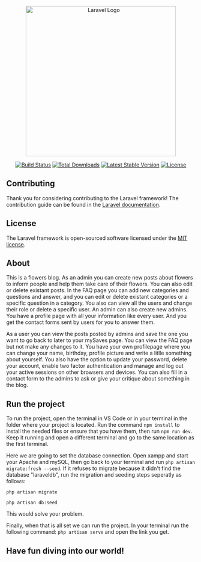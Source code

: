 <p align="center"><a href="https://laravel.com" target="_blank"><img src="https://raw.githubusercontent.com/laravel/art/master/logo-lockup/5%20SVG/2%20CMYK/1%20Full%20Color/laravel-logolockup-cmyk-red.svg" width="400" alt="Laravel Logo"></a></p>

<p align="center">
<a href="https://github.com/laravel/framework/actions"><img src="https://github.com/laravel/framework/workflows/tests/badge.svg" alt="Build Status"></a>
<a href="https://packagist.org/packages/laravel/framework"><img src="https://img.shields.io/packagist/dt/laravel/framework" alt="Total Downloads"></a>
<a href="https://packagist.org/packages/laravel/framework"><img src="https://img.shields.io/packagist/v/laravel/framework" alt="Latest Stable Version"></a>
<a href="https://packagist.org/packages/laravel/framework"><img src="https://img.shields.io/packagist/l/laravel/framework" alt="License"></a>
</p>


## Contributing

Thank you for considering contributing to the Laravel framework! The contribution guide can be found in the [Laravel documentation](https://laravel.com/docs/contributions).

## License

The Laravel framework is open-sourced software licensed under the [MIT license](https://opensource.org/licenses/MIT).

## About

This is a flowers blog. As an admin you can create new posts about flowers to inform people and help them take care of their flowers. You can also edit or delete existant posts. In the FAQ page you can add new categories and questions and answer, and you can edit or delete existant categories or a specific question in a category. You also can view all the users and change their role or delete a specific user. An admin can also create new admins. You have a profile page with all your information like every user. And you get the contact forms sent by users for you to answer them. 

As a user you can view the posts posted by admins and save the one you want to go back to later to your mySaves page. You can view the FAQ page but not make any changes to it. You have your own profilepage where you can change your name, birthday, profile picture and write a litlle something about yourself. You also have the option to update your password, delete your account, enable two factor authentication and manage and log out your active sessions on other browsers and devices. You can also fill in a contact form to the admins to ask or give your critique about something in the blog.  

## Run the project

To run the project, open the terminal in VS Code or in your terminal in the folder where your project is located. 
Run the command `npm install` to install the needed files or ensure that you have them, then run `npm run dev`.
Keep it running and open a different terminal and go to the same location as the first terminal. 

Here we are going to set the database connection. Open xampp and start your Apache and mySQL, then go back to your terminal and run `php artisan migrate:fresh --seed`. If it refuses to migrate because it didn't find the database "laraveldb", run the migration and seeding steps seperatly as follows: 

`php artisan migrate`

`php artisan db:seed`

This would solve your problem.

Finally, when that is all set we can run the project. In your terminal run the following command: `php artisan serve` and open the link you get. 


## Have fun diving into our world!
